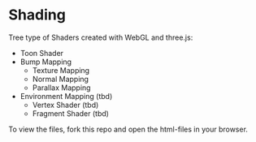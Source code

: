 Shading
=======

Tree type of Shaders created with WebGL and three.js:
* Toon Shader
* Bump Mapping
  * Texture Mapping
  * Normal Mapping
  * Parallax Mapping
* Environment Mapping (tbd)
  * Vertex Shader (tbd)
  * Fragment Shader (tbd)
  
To view the files, fork this repo and open the html-files in your browser.
